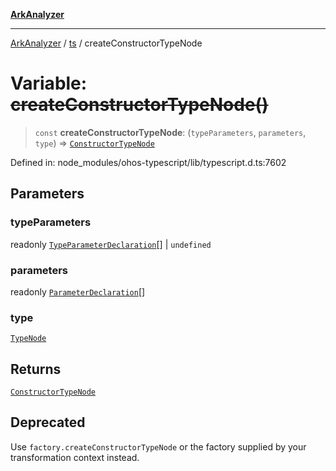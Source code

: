 [**ArkAnalyzer**](../../../../README.md)

***

[ArkAnalyzer](../../../../globals.md) / [ts](../README.md) / createConstructorTypeNode

# Variable: ~~createConstructorTypeNode()~~

> `const` **createConstructorTypeNode**: (`typeParameters`, `parameters`, `type`) => [`ConstructorTypeNode`](../interfaces/ConstructorTypeNode.md)

Defined in: node\_modules/ohos-typescript/lib/typescript.d.ts:7602

## Parameters

### typeParameters

readonly [`TypeParameterDeclaration`](../interfaces/TypeParameterDeclaration.md)[] | `undefined`

### parameters

readonly [`ParameterDeclaration`](../interfaces/ParameterDeclaration.md)[]

### type

[`TypeNode`](../interfaces/TypeNode.md)

## Returns

[`ConstructorTypeNode`](../interfaces/ConstructorTypeNode.md)

## Deprecated

Use `factory.createConstructorTypeNode` or the factory supplied by your transformation context instead.
